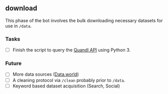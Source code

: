 ## download

This  phase of the bot involves the bulk downloading necessary datasets for use in `/data`.  

### Tasks
- [ ] Finish the script to query the [Quandl API](https://www.quandl.com/tools/python) using Python 3.

### Future
- [ ] More data sources ([Data.world](https://github.com/datadotworld/data.world-py))
- [ ] A cleaning protocol via `/clean` probably prior to `/data`. 
- [ ] Keyword based dataset acquisition (Search, Social)
